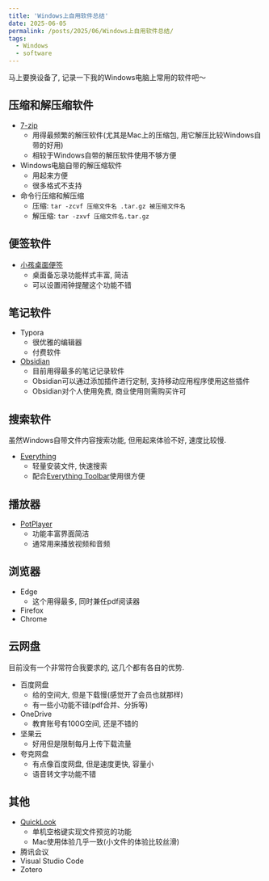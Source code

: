 ```yaml
---
title: 'Windows上自用软件总结'
date: 2025-06-05
permalink: /posts/2025/06/Windows上自用软件总结/
tags:
  - Windows
  - software
---
```


马上要换设备了, 记录一下我的Windows电脑上常用的软件吧～

压缩和解压缩软件
------
- [7-zip](https://www.7-zip.org/)
  - 用得最频繁的解压软件(尤其是Mac上的压缩包, 用它解压比较Windows自带的好用)
  - 相较于Windows自带的解压软件使用不够方便
- Windows电脑自带的解压缩软件
  - 用起来方便
  - 很多格式不支持
- 命令行压缩和解压缩
  - 压缩: `tar -zcvf 压缩文件名 .tar.gz 被压缩文件名`
  - 解压缩: `tar -zxvf 压缩文件名.tar.gz`

便签软件
------
- [小孩桌面便签](http://www.notesmaker.com/)
  - 桌面备忘录功能样式丰富, 简洁
  - 可以设置闹钟提醒这个功能不错

笔记软件
------
- Typora
  - 很优雅的编辑器
  - 付费软件
- [Obsidian](https://obsidian.md/)
  - 目前用得最多的笔记记录软件
  - Obsidian可以通过添加插件进行定制, 支持移动应用程序使用这些插件
  - Obsidian对个人使用免费, 商业使用则需购买许可

搜索软件
------
虽然Windows自带文件内容搜索功能, 但用起来体验不好, 速度比较慢.
- [Everything](https://www.voidtools.com/zh-cn/)
  - 轻量安装文件, 快速搜索
  - 配合[Everything Toolbar](https://github.com/srwi/EverythingToolbar)使用很方便

播放器
------
- [PotPlayer](https://potplayer.daum.net/)
  - 功能丰富界面简洁
  - 通常用来播放视频和音频

浏览器
------
- Edge
  - 这个用得最多, 同时兼任pdf阅读器
- Firefox
- Chrome

云网盘
------
目前没有一个非常符合我要求的, 这几个都有各自的优势. 
- 百度网盘
  - 给的空间大, 但是下载慢(感觉开了会员也就那样)
  - 有一些小功能不错(pdf合并、分拆等)
- OneDrive
  - 教育账号有100G空间, 还是不错的
- 坚果云
  - 好用但是限制每月上传下载流量
- 夸克网盘
  - 有点像百度网盘, 但是速度更快, 容量小
  - 语音转文字功能不错

其他
------
- [QuickLook](https://github.com/QL-Win/QuickLook/releases)
  - 单机空格键实现文件预览的功能
  - Mac使用体验几乎一致(小文件的体验比较丝滑)
- 腾讯会议
- Visual Studio Code
- Zotero




